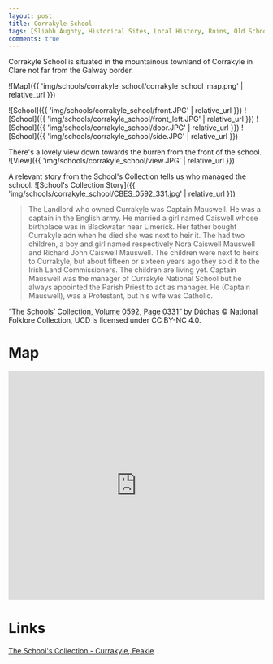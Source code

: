 ```yaml
---
layout: post
title: Corrakyle School
tags: [Sliabh Aughty, Historical Sites, Local History, Ruins, Old Schools]
comments: true
---
```


Corrakyle School is situated in the mountainous townland of Corrakyle in Clare not far from the Galway border.

![Map]({{ 'img/schools/corrakyle_school/corrakyle_school_map.png' | relative_url }})

![School]({{ 'img/schools/corrakyle_school/front.JPG' | relative_url }})
![School]({{ 'img/schools/corrakyle_school/front_left.JPG' | relative_url }})
![School]({{ 'img/schools/corrakyle_school/door.JPG' | relative_url }})
![School]({{ 'img/schools/corrakyle_school/side.JPG' | relative_url }})

There's a lovely view down towards the burren from the front of the school.
![View]({{ 'img/schools/corrakyle_school/view.JPG' | relative_url }})

A relevant story from the School's Collection tells us who managed the school.
![School's Collection Story]({{ 'img/schools/corrakyle_school/CBES_0592_331.jpg' | relative_url }})

> The Landlord who owned Currakyle was Captain Mauswell. He was a captain in the English army. He married a girl named Caiswell whose birthplace was in Blackwater near Limerick. Her father bought Currakyle adn when he died she was next to heir it. The had two children, a boy and girl named respectively Nora Caiswell Mauswell and Richard John Caiswell Mauswell. The children were next to heirs to Currakyle, but about fifteen or sixteen years ago they sold it to the Irish Land Commissioners. The children are living yet.
Captain Mauswell was the manager of Currakyle National School but he always appointed the Parish Priest to act as manager. He (Captain Mauswell), was a Protestant, but his wife was Catholic.

“[The Schools’ Collection, Volume 0592, Page 0331](https://www.duchas.ie/en/cbes/5177630/5174381/5201279)” by Dúchas © National Folklore Collection, UCD is licensed under CC BY-NC 4.0.

# Map
<iframe width="100%" width="600" height="450" frameborder="0" style="border:0" src="https://www.google.com/maps/embed/v1/place?q=52.981064,-8.566047&amp;key=AIzaSyBVNC6dbEIPRjV2os7cRJfSaEh7WLjx9ZQ&maptype=satellite"></iframe>

# Links
[The School's Collection - Currakyle, Feakle](https://www.duchas.ie/en/cbes/5177630)